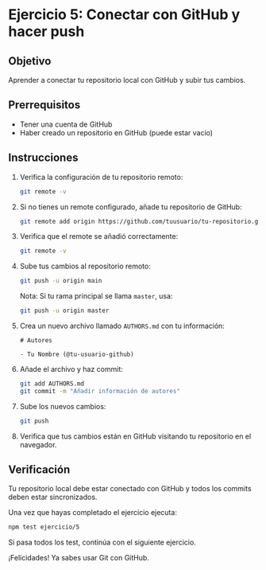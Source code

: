 # Ejercicio 5: Conectar con GitHub y hacer push

## Objetivo
Aprender a conectar tu repositorio local con GitHub y subir tus cambios.

## Prerrequisitos
- Tener una cuenta de GitHub
- Haber creado un repositorio en GitHub (puede estar vacío)

## Instrucciones

1. Verifica la configuración de tu repositorio remoto:
   ```bash
   git remote -v
   ```

2. Si no tienes un remote configurado, añade tu repositorio de GitHub:
   ```bash
   git remote add origin https://github.com/tuusuario/tu-repositorio.git
   ```

3. Verifica que el remote se añadió correctamente:
   ```bash
   git remote -v
   ```

4. Sube tus cambios al repositorio remoto:
   ```bash
   git push -u origin main
   ```
   
   Nota: Si tu rama principal se llama `master`, usa:
   ```bash
   git push -u origin master
   ```

5. Crea un nuevo archivo llamado `AUTHORS.md` con tu información:
   ```
   # Autores
   
   - Tu Nombre (@tu-usuario-github)
   ```

6. Añade el archivo y haz commit:
   ```bash
   git add AUTHORS.md
   git commit -m "Añadir información de autores"
   ```

7. Sube los nuevos cambios:
   ```bash
   git push
   ```

8. Verifica que tus cambios están en GitHub visitando tu repositorio en el navegador.

## Verificación

Tu repositorio local debe estar conectado con GitHub y todos los commits deben estar sincronizados.

Una vez que hayas completado el ejercicio ejecuta:
```bash
npm test ejercicio/5
```

Si pasa todos los test, continúa con el siguiente ejercicio.

¡Felicidades! Ya sabes usar Git con GitHub.
